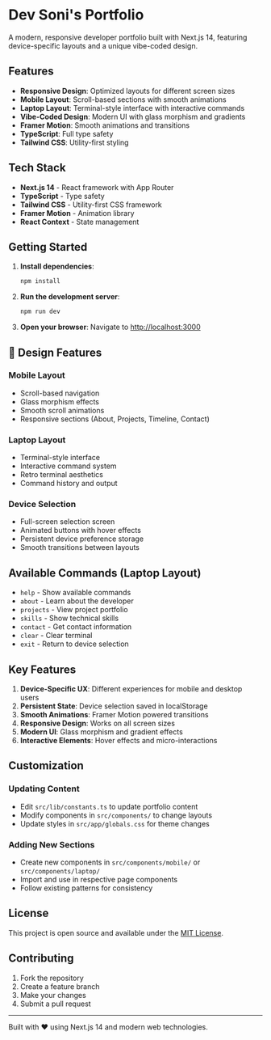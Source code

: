 # Dev Soni's Portfolio

A modern, responsive developer portfolio built with Next.js 14, featuring device-specific layouts and a unique vibe-coded design.

##  Features

- **Responsive Design**: Optimized layouts for different screen sizes
- **Mobile Layout**: Scroll-based sections with smooth animations
- **Laptop Layout**: Terminal-style interface with interactive commands
- **Vibe-Coded Design**: Modern UI with glass morphism and gradients
- **Framer Motion**: Smooth animations and transitions
- **TypeScript**: Full type safety
- **Tailwind CSS**: Utility-first styling

##  Tech Stack

- **Next.js 14** - React framework with App Router
- **TypeScript** - Type safety
- **Tailwind CSS** - Utility-first CSS framework
- **Framer Motion** - Animation library
- **React Context** - State management

##  Getting Started

1. **Install dependencies**:
   ```bash
   npm install
   ```

2. **Run the development server**:
   ```bash
   npm run dev
   ```

3. **Open your browser**:
   Navigate to [http://localhost:3000](http://localhost:3000)

## 🎨 Design Features

### Mobile Layout
- Scroll-based navigation
- Glass morphism effects
- Smooth scroll animations
- Responsive sections (About, Projects, Timeline, Contact)

### Laptop Layout
- Terminal-style interface
- Interactive command system
- Retro terminal aesthetics
- Command history and output

### Device Selection
- Full-screen selection screen
- Animated buttons with hover effects
- Persistent device preference storage
- Smooth transitions between layouts

##  Available Commands (Laptop Layout)

- `help` - Show available commands
- `about` - Learn about the developer
- `projects` - View project portfolio
- `skills` - Show technical skills
- `contact` - Get contact information
- `clear` - Clear terminal
- `exit` - Return to device selection

##  Key Features

1. **Device-Specific UX**: Different experiences for mobile and desktop users
2. **Persistent State**: Device selection saved in localStorage
3. **Smooth Animations**: Framer Motion powered transitions
4. **Responsive Design**: Works on all screen sizes
5. **Modern UI**: Glass morphism and gradient effects
6. **Interactive Elements**: Hover effects and micro-interactions

##  Customization

### Updating Content
- Edit `src/lib/constants.ts` to update portfolio content
- Modify components in `src/components/` to change layouts
- Update styles in `src/app/globals.css` for theme changes

### Adding New Sections
- Create new components in `src/components/mobile/` or `src/components/laptop/`
- Import and use in respective page components
- Follow existing patterns for consistency

##  License

This project is open source and available under the [MIT License](LICENSE).

##  Contributing

1. Fork the repository
2. Create a feature branch
3. Make your changes
4. Submit a pull request

---

Built with ❤️ using Next.js 14 and modern web technologies.
